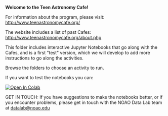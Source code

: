 **Welcome to the Teen Astronomy Cafe!**

For information about the program, please visit: http://www.teenastronomycafe.org/  

The website includes a list of past Cafes: http://www.teenastronomycafe.org/about.php  

This folder includes interactive Jupyter Notebooks that go along with the Cafes, and is a first "test" version, which we will develop to add more instructions to go along the activities.  

Browse the folders to choose an activity to run.  

If you want to test the notebooks you can: 

[![Open In Colab](https://colab.research.google.com/assets/colab-badge.svg)](https://colab.research.google.com/github/noaodatalab/notebooks-latest)

GET IN TOUCH: If you have suggestions to make the notebooks better, or if you encounter problems, please get in touch with the NOAO Data Lab team at datalab@noao.edu


